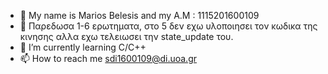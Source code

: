 - 👋 My name is Marios Belesis and my Α.Μ : 1115201600109
- 👀 Παρεδωσα 1-6 ερωτηματα, στο 5 δεν εχω υλοποιησει τον κωδικα της κινησης αλλα εχω τελειωσει την state_update του.
- 🌱 I’m currently learning C/C++
- 📫 How to reach me sdi1600109@di.uoa.gr

<!---
Sagebele/Sagebele is a ✨ special ✨ repository because its `README.md` (this file) appears on your GitHub profile.
You can click the Preview link to take a look at your changes.
--->
